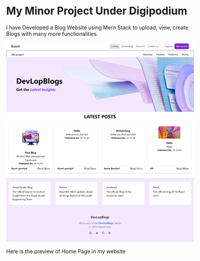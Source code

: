 # My Minor Project Under Digipodium

I have Developed a Blog Website using Mern Stack to upload, view, create Blogs with many more functionalities.

![](images/MyMiniprojectSS.png)

Here is the preview of Home Page in my website
